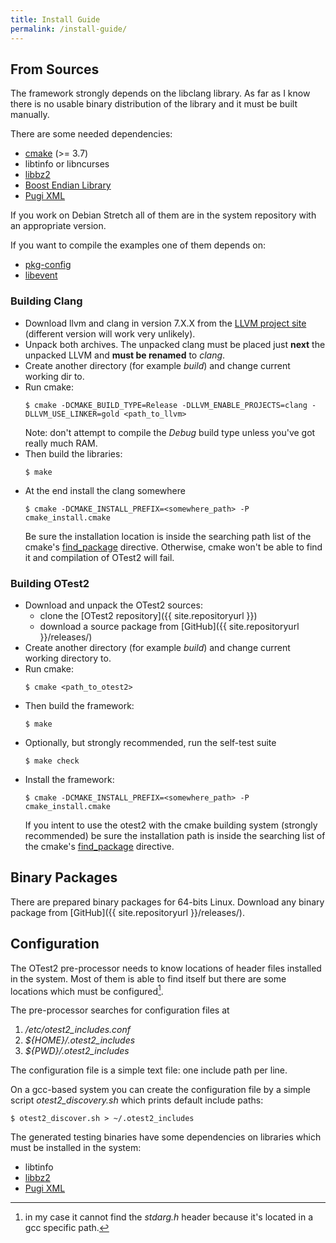 ```yaml
---
title: Install Guide
permalink: /install-guide/
---
```


## From Sources

The framework strongly depends on the libclang library. As far as I know
there is no usable binary distribution of the library and it must be built
manually.

There are some needed dependencies:
* [cmake](https://cmake.org/) (>= 3.7)
* libtinfo or libncurses
* [libbz2](https://www.sourceware.org/bzip2/)
* [Boost Endian Library](https://www.boost.org/doc/libs/1_63_0/libs/endian/doc/index.html)
* [Pugi XML](https://pugixml.org/)

If you work on Debian Stretch all of them are in the system repository
with an appropriate version.

If you want to compile the examples one of them depends on:
* [pkg-config](https://www.freedesktop.org/wiki/Software/pkg-config/)
* [libevent](https://libevent.org/)

### Building Clang

* Download llvm and clang in version 7.X.X from the 
  [LLVM project site](http://releases.llvm.org/) (different version will work
  very unlikely).
* Unpack both archives. The unpacked clang must be placed just __next__
  the unpacked LLVM and __must be renamed__ to _clang_.
* Create another directory (for example _build_) and change current working
   dir to.
* Run cmake:
  ```console
  $ cmake -DCMAKE_BUILD_TYPE=Release -DLLVM_ENABLE_PROJECTS=clang -DLLVM_USE_LINKER=gold <path_to_llvm>
  ```
  Note: don't attempt to compile the _Debug_ build type unless you've got really
  much RAM.
* Then build the libraries:
  ```console
  $ make
  ```
* At the end install the clang somewhere
  ```console
  $ cmake -DCMAKE_INSTALL_PREFIX=<somewhere_path> -P cmake_install.cmake
  ```
  Be sure the installation location is inside the searching path list of the
  cmake's [find_package](https://cmake.org/cmake/help/latest/command/find_package.html)
  directive. Otherwise, cmake won't be able to find it and compilation of
  OTest2 will fail.

### Building OTest2

* Download and unpack the OTest2 sources:
  * clone the [OTest2 repository]({{ site.repositoryurl }})
  * download a source package from [GitHub]({{ site.repositoryurl }}/releases/) 
* Create another directory (for example _build_) and change current working
  directory to.
* Run cmake:
  ```console
  $ cmake <path_to_otest2>
  ```
* Then build the framework:
  ```console
  $ make
  ```
* Optionally, but strongly recommended, run the self-test suite
  ```console
  $ make check
  ```
* Install the framework:
  ```console
  $ cmake -DCMAKE_INSTALL_PREFIX=<somewhere_path> -P cmake_install.cmake
  ```
  If you intent to use the otest2 with the cmake building system (strongly
  recommended) be sure the installation path is inside the searching list
  of the cmake's [find_package](https://cmake.org/cmake/help/latest/command/find_package.html)
  directive.

## Binary Packages

There are prepared binary packages for 64-bits Linux. Download any binary
package from [GitHub]({{ site.repositoryurl }}/releases/).

## Configuration

The OTest2 pre-processor needs to know locations of header files installed
in the system. Most of them is able to find itself but there are some locations
which must be configured[^1].

The pre-processor searches for configuration files at

1. _/etc/otest2_includes.conf_
2. _${HOME}/.otest2\_includes_
3. _${PWD}/.otest2\_includes_

The configuration file is a simple text file: one include path per line.

On a gcc-based system you can create the configuration file by a simple
script _otest2_discovery.sh_ which prints default include paths:
```console
$ otest2_discover.sh > ~/.otest2_includes
```

The generated testing binaries have some dependencies on libraries which
must be installed in the system:

* libtinfo
* [libbz2](https://www.sourceware.org/bzip2/)
* [Pugi XML](https://pugixml.org/)

[^1]: in my case it cannot find the _stdarg.h_ header because it's located
      in a gcc specific path.